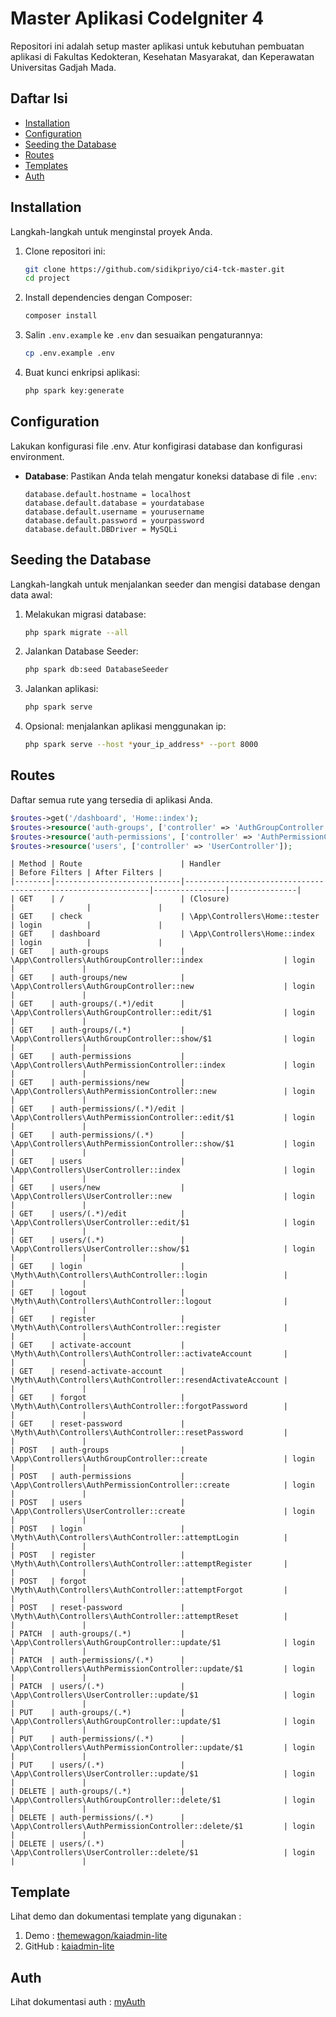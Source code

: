 # Master Aplikasi CodeIgniter 4

Repositori ini adalah setup master aplikasi untuk kebutuhan pembuatan aplikasi di Fakultas Kedokteran, Kesehatan Masyarakat, dan Keperawatan Universitas Gadjah Mada.

## Daftar Isi

- [Installation](#installation)
- [Configuration](#configuration)
- [Seeding the Database](#seeding-the-database)
- [Routes](#routes)
- [Templates](#templates)
- [Auth](#auth)

## Installation

Langkah-langkah untuk menginstal proyek Anda.

1. Clone repositori ini:

   ```sh
   git clone https://github.com/sidikpriyo/ci4-tck-master.git
   cd project
   ```

2. Install dependencies dengan Composer:

   ```sh
   composer install
   ```

3. Salin `.env.example` ke `.env` dan sesuaikan pengaturannya:

   ```sh
   cp .env.example .env
   ```

4. Buat kunci enkripsi aplikasi:
   ```sh
   php spark key:generate
   ```

## Configuration

Lakukan konfigurasi file .env. Atur konfigirasi database dan konfigurasi environment.

- **Database**: Pastikan Anda telah mengatur koneksi database di file `.env`:
  ```
  database.default.hostname = localhost
  database.default.database = yourdatabase
  database.default.username = yourusername
  database.default.password = yourpassword
  database.default.DBDriver = MySQLi
  ```

## Seeding the Database

Langkah-langkah untuk menjalankan seeder dan mengisi database dengan data awal:

1. Melakukan migrasi database:

   ```sh
   php spark migrate --all

   ```

2. Jalankan Database Seeder:
   ```sh
   php spark db:seed DatabaseSeeder
   ```
3. Jalankan aplikasi:
   ```sh
   php spark serve
   ```
4. Opsional: menjalankan aplikasi menggunakan ip:
   ```sh
   php spark serve --host *your_ip_address* --port 8000
   ```

## Routes

Daftar semua rute yang tersedia di aplikasi Anda.

```php
$routes->get('/dashboard', 'Home::index');
$routes->resource('auth-groups', ['controller' => 'AuthGroupController']);
$routes->resource('auth-permissions', ['controller' => 'AuthPermissionController']);
$routes->resource('users', ['controller' => 'UserController']);
```

```
| Method | Route                      | Handler                                                      | Before Filters | After Filters |
|--------|----------------------------|--------------------------------------------------------------|----------------|---------------|
| GET    | /                          | (Closure)                                                    |                |               |
| GET    | check                      | \App\Controllers\Home::tester                                | login          |               |
| GET    | dashboard                  | \App\Controllers\Home::index                                 | login          |               |
| GET    | auth-groups                | \App\Controllers\AuthGroupController::index                  | login          |               |
| GET    | auth-groups/new            | \App\Controllers\AuthGroupController::new                    | login          |               |
| GET    | auth-groups/(.*)/edit      | \App\Controllers\AuthGroupController::edit/$1                | login          |               |
| GET    | auth-groups/(.*)           | \App\Controllers\AuthGroupController::show/$1                | login          |               |
| GET    | auth-permissions           | \App\Controllers\AuthPermissionController::index             | login          |               |
| GET    | auth-permissions/new       | \App\Controllers\AuthPermissionController::new               | login          |               |
| GET    | auth-permissions/(.*)/edit | \App\Controllers\AuthPermissionController::edit/$1           | login          |               |
| GET    | auth-permissions/(.*)      | \App\Controllers\AuthPermissionController::show/$1           | login          |               |
| GET    | users                      | \App\Controllers\UserController::index                       | login          |               |
| GET    | users/new                  | \App\Controllers\UserController::new                         | login          |               |
| GET    | users/(.*)/edit            | \App\Controllers\UserController::edit/$1                     | login          |               |
| GET    | users/(.*)                 | \App\Controllers\UserController::show/$1                     | login          |               |
| GET    | login                      | \Myth\Auth\Controllers\AuthController::login                 |                |               |
| GET    | logout                     | \Myth\Auth\Controllers\AuthController::logout                |                |               |
| GET    | register                   | \Myth\Auth\Controllers\AuthController::register              |                |               |
| GET    | activate-account           | \Myth\Auth\Controllers\AuthController::activateAccount       |                |               |
| GET    | resend-activate-account    | \Myth\Auth\Controllers\AuthController::resendActivateAccount |                |               |
| GET    | forgot                     | \Myth\Auth\Controllers\AuthController::forgotPassword        |                |               |
| GET    | reset-password             | \Myth\Auth\Controllers\AuthController::resetPassword         |                |               |
| POST   | auth-groups                | \App\Controllers\AuthGroupController::create                 | login          |               |
| POST   | auth-permissions           | \App\Controllers\AuthPermissionController::create            | login          |               |
| POST   | users                      | \App\Controllers\UserController::create                      | login          |               |
| POST   | login                      | \Myth\Auth\Controllers\AuthController::attemptLogin          |                |               |
| POST   | register                   | \Myth\Auth\Controllers\AuthController::attemptRegister       |                |               |
| POST   | forgot                     | \Myth\Auth\Controllers\AuthController::attemptForgot         |                |               |
| POST   | reset-password             | \Myth\Auth\Controllers\AuthController::attemptReset          |                |               |
| PATCH  | auth-groups/(.*)           | \App\Controllers\AuthGroupController::update/$1              | login          |               |
| PATCH  | auth-permissions/(.*)      | \App\Controllers\AuthPermissionController::update/$1         | login          |               |
| PATCH  | users/(.*)                 | \App\Controllers\UserController::update/$1                   | login          |               |
| PUT    | auth-groups/(.*)           | \App\Controllers\AuthGroupController::update/$1              | login          |               |
| PUT    | auth-permissions/(.*)      | \App\Controllers\AuthPermissionController::update/$1         | login          |               |
| PUT    | users/(.*)                 | \App\Controllers\UserController::update/$1                   | login          |               |
| DELETE | auth-groups/(.*)           | \App\Controllers\AuthGroupController::delete/$1              | login          |               |
| DELETE | auth-permissions/(.*)      | \App\Controllers\AuthPermissionController::delete/$1         | login          |               |
| DELETE | users/(.*)                 | \App\Controllers\UserController::delete/$1                   | login          |               |

```

## Template

Lihat demo dan dokumentasi template yang digunakan :

1. Demo : [themewagon/kaiadmin-lite](https://themewagon.github.io/kaiadmin-lite/)
1. GitHub : [kaiadmin-lite](https://github.com/Hizrian/kaiadmin-lite)

## Auth

Lihat dokumentasi auth : [myAuth](https://github.com/lonnieezell/myth-auth)
